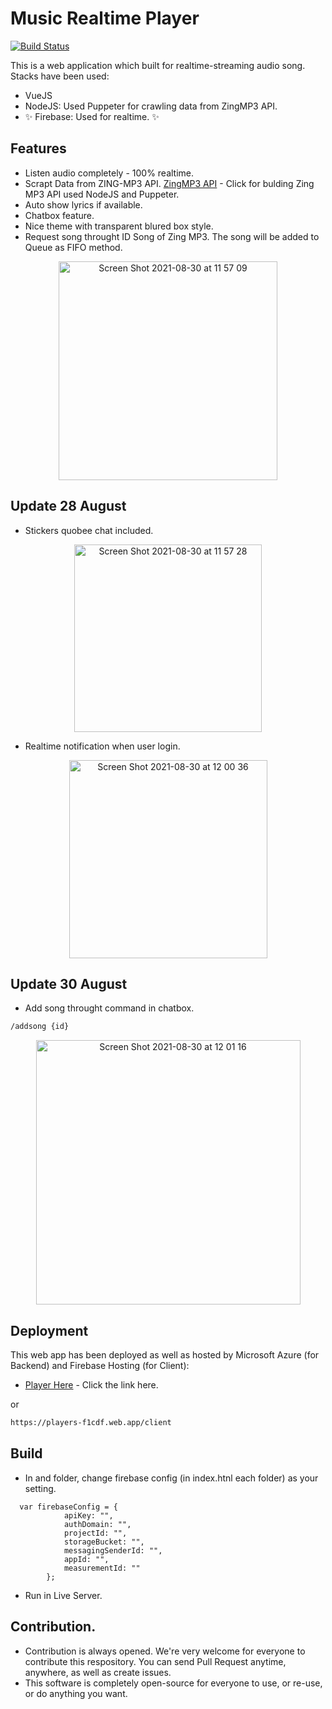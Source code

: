 
# Music Realtime Player 


[![Build Status](https://travis-ci.org/joemccann/dillinger.svg?branch=master)](https://travis-ci.org/joemccann/dillinger)

This is a web application which built for realtime-streaming audio song.
Stacks have been used:

- VueJS
- NodeJS: Used Puppeter for crawling data from ZingMP3 API.
- ✨ Firebase: Used for realtime. ✨


## Features

- Listen audio completely - 100% realtime. 
- Scrapt Data from ZING-MP3 API. [ZingMP3 API](https://github.com/kobato-chan1912/ZingMP3-API) - Click for bulding Zing MP3 API used NodeJS and Puppeter. 
- Auto show lyrics if available.
- Chatbox feature. 
- Nice theme with transparent blured box style.
- Request song throught ID Song of Zing MP3. The song will be added to Queue as FIFO method.

<p align="center">
<img align="center" width="350" alt="Screen Shot 2021-08-30 at 11 57 09" src="https://user-images.githubusercontent.com/62328211/131287302-0439bfdf-b4ea-45b7-b7c9-97f8bd9db481.png"></p>

## Update 28 August

- Stickers quobee chat included. 
<p align="center">
<img width="300" alt="Screen Shot 2021-08-30 at 11 57 28" src="https://user-images.githubusercontent.com/62328211/131287320-ff6ce174-7bd9-4969-b3fa-879a9749e9e2.png"></p>

- Realtime notification when user login. 

<p align="center"><img width="317" alt="Screen Shot 2021-08-30 at 12 00 36" src="https://user-images.githubusercontent.com/62328211/131287612-810cf476-207d-4b06-84f9-8d860521f60d.png"></p>


## Update 30 August

- Add song throught command in chatbox. 
```sh
/addsong {id}
```
<p align="center"><img width="423" alt="Screen Shot 2021-08-30 at 12 01 16" src="https://user-images.githubusercontent.com/62328211/131287665-af63cda7-4c07-43a1-82d0-bcd38ea4cbc4.png"></p>

## Deployment

This web app has been deployed as well as hosted by Microsoft Azure (for Backend) and Firebase Hosting (for Client):

- [Player Here](https://players-f1cdf.web.app/client) - Click the link here. 

or 

```sh
https://players-f1cdf.web.app/client
```

## Build 

- In <client> and <dist> folder, change firebase config (in index.htnl each folder) as your setting. 
```
  var firebaseConfig = {
            apiKey: "",
            authDomain: "",
            projectId: "",
            storageBucket: "",
            messagingSenderId: "",
            appId: "",
            measurementId: ""
        };
```
- Run in Live Server. 
  
## Contribution. 

- Contribution is always opened. We're very welcome for everyone to contribute this respository. You can send Pull Request anytime, anywhere, as well as create issues. 
- This software is completely open-source for everyone to use, or re-use, or do anything you want. 
  
